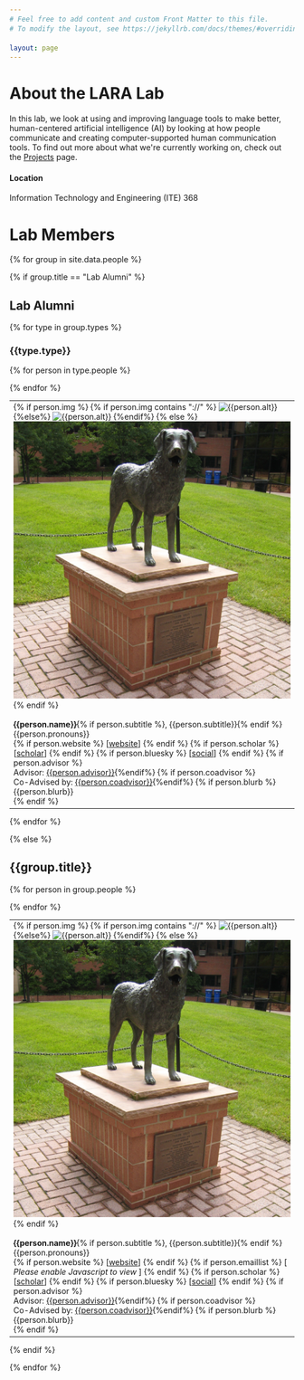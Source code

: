 ```yaml
---
# Feel free to add content and custom Front Matter to this file.
# To modify the layout, see https://jekyllrb.com/docs/themes/#overriding-theme-defaults

layout: page
---
```



# About the LARA Lab
In this lab, we look at using and improving language tools to make better, human-centered artificial intelligence (AI) by looking at how people communicate and creating computer-supported human communication tools. To find out more about what we're currently working on, check out the <a href="projects.html" aria-label="projects page">Projects</a> page.

#### Location
Information Technology and Engineering (ITE) 368



# Lab Members

{% for group in site.data.people %}

{% if group.title == "Lab Alumni" %}<div class="expand-link"><h2>Lab Alumni</h2></div> <div class="expand-content">
{% for type in group.types %}
<h3>{{type.type}}</h3>

<div class="table-wrapper">
<div class="table-scroll">
<table class="people">
  <tbody>
  <tr>
  {% for person in type.people %}
	<td>
	<div class="image-cropper">
	 {% if person.img %}
		 {% if person.img contains "://" %}
			 <img src="{{person.img}}" alt="{{person.alt}}">
			 {%else%}
			 <img src="assets/img/people/{{person.img}}" alt="{{person.alt}}">
		 {%endif%}
	 {% else %}
	 <img src="assets/img/people/UMBC_Mascot.jpg" alt="Statue of True Grit, UMBC's mascot. True Grit is a Chesapeake Bay Retriever. Source: https://en.m.wikipedia.org/wiki/File:UMBC_Mascot.jpg">
	 {% endif %} 
	 </div>
	 <br>
	 <h4 style="display: inline;">{{person.name}}</h4>{% if person.subtitle %}, {{person.subtitle}}{% endif %}<br>
	 <div aria-label="pronouns">{{person.pronouns}}</div>
	 {% if person.website %}
	 [<a href="{{person.website}}" aria-label="{{person.name}}'s website">website</a>]
	 {% endif %}
	 {% if person.scholar %}
	 [<a href="{{person.scholar}}" aria-label="{{person.name}}'s Google Scholar">scholar</a>]
	 {% endif %}
	 {% if person.bluesky %}
	 [<a href="{{person.bluesky}}" aria-label="{{person.name}}'s bluesky account">social</a>]
	 {% endif %}
	 {% if person.advisor %}<br>Advisor: <a href="{{person.advisor_link}}" aria-label="{{person.advisor}}'s website">{{person.advisor}}</a>{%endif%}
	 {% if person.coadvisor %}<br>Co-Advised by: <a href="{{person.coadvisor_link}}" aria-label="{{person.coadvisor}}'s website">{{person.coadvisor}}</a>{%endif%}
	 {% if person.blurb %}
	 <br><div class="bio" aria-label="about {{person.name}}">{{person.blurb}}</div>
	 {% endif %}
	</td>
	
  {% endfor %}
  </tr>
</tbody>
</table>
</div>
</div>
{% endfor %}

</div>


{% else %} <h2> {{group.title}} </h2>
<div class="table-wrapper">
<div class="table-scroll">
<table class="people">
  <tbody>
  <tr>
  {% for person in group.people %}
	<td>
	<div class="image-cropper">
	 {% if person.img %}
		 {% if person.img contains "://" %}
			 <img src="{{person.img}}" alt="{{person.alt}}">
			 {%else%}
			 <img src="assets/img/people/{{person.img}}" alt="{{person.alt}}">
		 {%endif%}
	 {% else %}
	 <img src="assets/img/people/UMBC_Mascot.jpg" alt="Statue of True Grit, UMBC's mascot. True Grit is a Chesapeake Bay Retriever. Source: https://en.m.wikipedia.org/wiki/File:UMBC_Mascot.jpg">
	 {% endif %} 
	 </div>
	 <br>
	 <h4 style="display: inline;">{{person.name}}</h4>{% if person.subtitle %}, {{person.subtitle}}{% endif %}<br>
	 <div aria-label="pronouns">{{person.pronouns}}</div>
	 {% if person.website %}
	 [<a href="{{person.website}}" aria-label="{{person.name}}'s website">website</a>]
	 {% endif %}
	 {% if person.emaillist %}
	 [<div id="email{{person.first}}" style="display:inline;"> 
		<noscript><i>Please enable Javascript to view</i></noscript>
	</div>]
	 {% endif %}
	 {% if person.scholar %}
	 [<a href="{{person.scholar}}" aria-label="{{person.name}}'s Google Scholar">scholar</a>]
	 {% endif %}
	 {% if person.bluesky %}
	 [<a href="{{person.bluesky}}" aria-label="{{person.name}}'s bluesky account">social</a>]
	 {% endif %}
	 {% if person.advisor %}<br>Advisor: <a href="{{person.advisor_link}}" aria-label="{{person.advisor}}'s website">{{person.advisor}}</a>{%endif%}
	 {% if person.coadvisor %}<br>Co-Advised by: <a href="{{person.coadvisor_link}}" aria-label="{{person.coadvisor}}'s website">{{person.coadvisor}}</a>{%endif%}
	 {% if person.blurb %}
	 <br><div class="bio" aria-label="about {{person.name}}">{{person.blurb}}</div>
	 {% endif %}
	</td>
	
  {% endfor %}
  </tr>
</tbody>
</table>
</div>
</div>

{% endif %}

{% endfor %}

